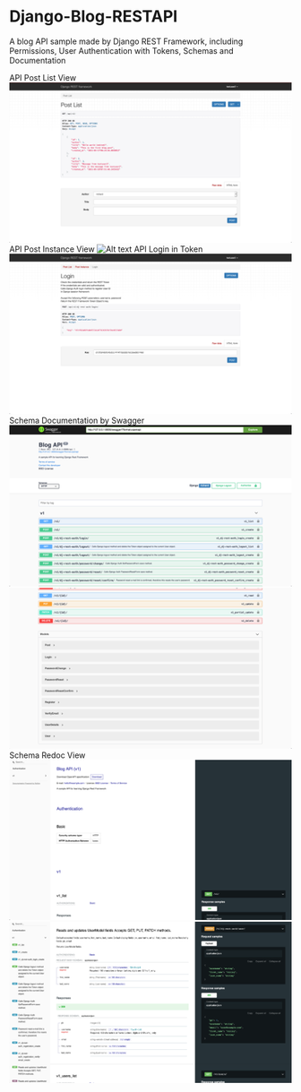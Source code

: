 # Django-Blog-RESTAPI
A blog API sample made by Django REST Framework, including Permissions, User Authentication with Tokens, Schemas and Documentation

API Post List View
![Alt text](/screenshots/api-post-list.png?raw=true "API Post List View")
API Post Instance View
![Alt text](/screenshots/api-post-instance.png?raw=true "API Post Instance View")
API Login in Token
![Alt text](/screenshots/api-login-in-token.png?raw=true "API Login in Token")
Schema Documentation by Swagger 
![Alt text](/screenshots/swagger1.png?raw=true "Schema Documentation by Swagger 1")
![Alt text](/screenshots/swagger2.png?raw=true "Schema Documentation by Swagger 2")
Schema Redoc View
![Alt text](/screenshots/redoc1.png?raw=true "Schema Redoc 1")
![Alt text](/screenshots/redoc2.png?raw=true "Schema Redoc 2")

